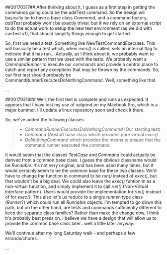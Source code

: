 ##20170317##
After thinking about it, I guess as a first step in getting the commands going could be the addTest command.  So the design will basically be to have a base class *Command*, and a command factory.  *addTest* probably won't be exactly trivial, but if we rely on an external script to do the actual work to setup the new test environment (as we did with casTest v1), that should simplify things enough to get started.

So, first we need a test.  Something like NewTestCommandExecutes.  This will basically be a test which, when *exec()* is called, sets an internal flag to indicate that it has run... Actually, as I think about it, we probably want to use a similar pattern that we used with the tests.  We probably want a *CommandRunner* to execute our commands and provide a central place to catch and report any exceptions that may be thrown by the commands.  So, our first test should probably be CommandRunnerExecutesDoNothingCommand.  Well, something like that.

...

##20170318##
Well, the first test is complete and runs as expected.  It appears that I have lost my use of valgrind on my Macbook Pro, which is a major bummer.  I'll update a linux repository soon and check it there.

So, we've added the following classes:
>- *CommandRunnerExecutesDoNothingCommand* (Our starting test)
>- *Command* (Abstart base class which provides pure virtual *exec()*
>- *DoNothingCommand* which provides the means to ensure that the command runner executed the command

It would seem that the classes *TestCase* and *Command* could actually be derived from a common base class.  I guess the obvious classname would be *Runnable*.  It's not very original, and has been used many times, but it would certainly seem to be the common base for these two classes.  We'd have to change the function in command to be *run()* instead of *exec()*, but that wouldn't be a big deal.  We could also leave the *exec()* funtion in as a non-virtual function, and simply implement it to call *run()* (Non-Virtual Interface pattern).  Users would provide the implementation for *run()* instead of for *exec()*.  This also let's us reduce to a single *runner*-type class (*Runner*?) which could run all *Runnable* objects.  I'm tempted to go down this path, but on the other hand, are tests and commands sufficiently different to keep the separate class families?  Rather than make the change now, I think it's probably best press on.  I believe we have a design that will allow us to provide the common base class later...well a little later anyway.

We'll continue after my long Saturday walk - and perhaps a few errands/chores.

...

